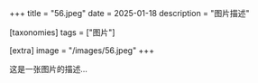+++
title = "56.jpeg"
date = 2025-01-18
description = "图片描述"

[taxonomies]
tags = ["图片"]

[extra]
image = "/images/56.jpeg"
+++

这是一张图片的描述...
